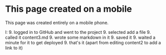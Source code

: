 # This page created on a mobile

This page was created entirely on a mobile phone.

I:
9. logged in to GitHub and went to the project
9. selected add a file
9. called it content3.md
9. wrote some markdown in it
9. saved it
9. waited a minute for it to get deployed
9. that's it (apart from editing content2 to add a link to it)
